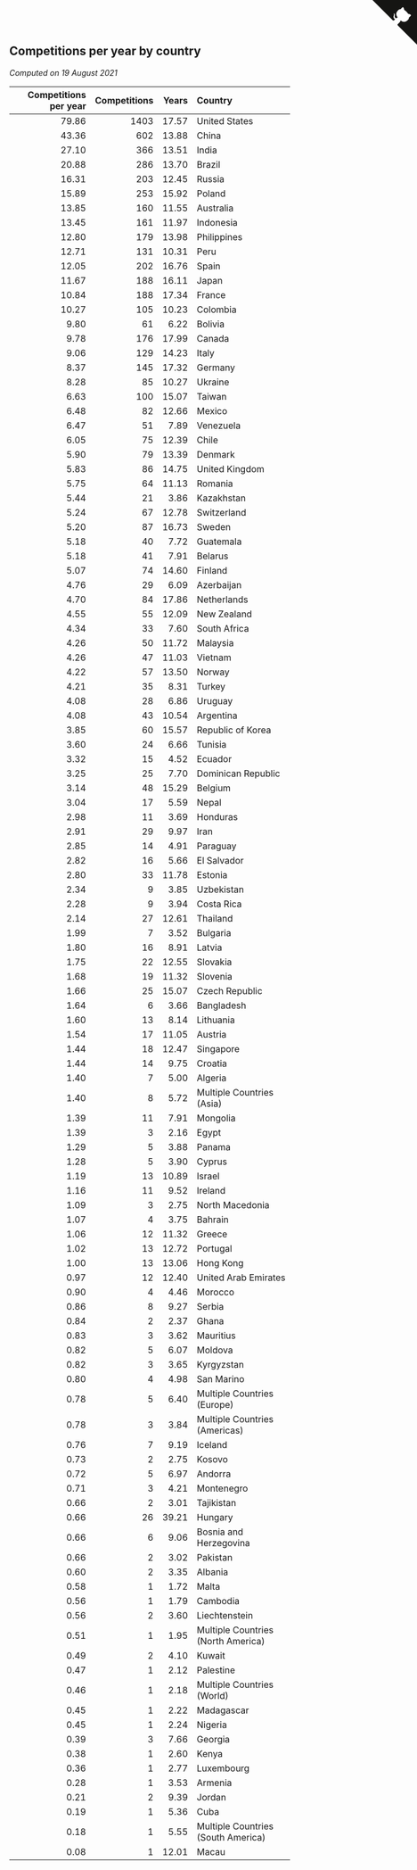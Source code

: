 ## Competitions per year by country

*Computed on 19 August 2021*

| Competitions per year | Competitions | Years | Country |
| ---: | ---: | ---: | :--- |
| 79.86 | 1403 | 17.57 | United States |
| 43.36 | 602 | 13.88 | China |
| 27.10 | 366 | 13.51 | India |
| 20.88 | 286 | 13.70 | Brazil |
| 16.31 | 203 | 12.45 | Russia |
| 15.89 | 253 | 15.92 | Poland |
| 13.85 | 160 | 11.55 | Australia |
| 13.45 | 161 | 11.97 | Indonesia |
| 12.80 | 179 | 13.98 | Philippines |
| 12.71 | 131 | 10.31 | Peru |
| 12.05 | 202 | 16.76 | Spain |
| 11.67 | 188 | 16.11 | Japan |
| 10.84 | 188 | 17.34 | France |
| 10.27 | 105 | 10.23 | Colombia |
| 9.80 | 61 | 6.22 | Bolivia |
| 9.78 | 176 | 17.99 | Canada |
| 9.06 | 129 | 14.23 | Italy |
| 8.37 | 145 | 17.32 | Germany |
| 8.28 | 85 | 10.27 | Ukraine |
| 6.63 | 100 | 15.07 | Taiwan |
| 6.48 | 82 | 12.66 | Mexico |
| 6.47 | 51 | 7.89 | Venezuela |
| 6.05 | 75 | 12.39 | Chile |
| 5.90 | 79 | 13.39 | Denmark |
| 5.83 | 86 | 14.75 | United Kingdom |
| 5.75 | 64 | 11.13 | Romania |
| 5.44 | 21 | 3.86 | Kazakhstan |
| 5.24 | 67 | 12.78 | Switzerland |
| 5.20 | 87 | 16.73 | Sweden |
| 5.18 | 40 | 7.72 | Guatemala |
| 5.18 | 41 | 7.91 | Belarus |
| 5.07 | 74 | 14.60 | Finland |
| 4.76 | 29 | 6.09 | Azerbaijan |
| 4.70 | 84 | 17.86 | Netherlands |
| 4.55 | 55 | 12.09 | New Zealand |
| 4.34 | 33 | 7.60 | South Africa |
| 4.26 | 50 | 11.72 | Malaysia |
| 4.26 | 47 | 11.03 | Vietnam |
| 4.22 | 57 | 13.50 | Norway |
| 4.21 | 35 | 8.31 | Turkey |
| 4.08 | 28 | 6.86 | Uruguay |
| 4.08 | 43 | 10.54 | Argentina |
| 3.85 | 60 | 15.57 | Republic of Korea |
| 3.60 | 24 | 6.66 | Tunisia |
| 3.32 | 15 | 4.52 | Ecuador |
| 3.25 | 25 | 7.70 | Dominican Republic |
| 3.14 | 48 | 15.29 | Belgium |
| 3.04 | 17 | 5.59 | Nepal |
| 2.98 | 11 | 3.69 | Honduras |
| 2.91 | 29 | 9.97 | Iran |
| 2.85 | 14 | 4.91 | Paraguay |
| 2.82 | 16 | 5.66 | El Salvador |
| 2.80 | 33 | 11.78 | Estonia |
| 2.34 | 9 | 3.85 | Uzbekistan |
| 2.28 | 9 | 3.94 | Costa Rica |
| 2.14 | 27 | 12.61 | Thailand |
| 1.99 | 7 | 3.52 | Bulgaria |
| 1.80 | 16 | 8.91 | Latvia |
| 1.75 | 22 | 12.55 | Slovakia |
| 1.68 | 19 | 11.32 | Slovenia |
| 1.66 | 25 | 15.07 | Czech Republic |
| 1.64 | 6 | 3.66 | Bangladesh |
| 1.60 | 13 | 8.14 | Lithuania |
| 1.54 | 17 | 11.05 | Austria |
| 1.44 | 18 | 12.47 | Singapore |
| 1.44 | 14 | 9.75 | Croatia |
| 1.40 | 7 | 5.00 | Algeria |
| 1.40 | 8 | 5.72 | Multiple Countries (Asia) |
| 1.39 | 11 | 7.91 | Mongolia |
| 1.39 | 3 | 2.16 | Egypt |
| 1.29 | 5 | 3.88 | Panama |
| 1.28 | 5 | 3.90 | Cyprus |
| 1.19 | 13 | 10.89 | Israel |
| 1.16 | 11 | 9.52 | Ireland |
| 1.09 | 3 | 2.75 | North Macedonia |
| 1.07 | 4 | 3.75 | Bahrain |
| 1.06 | 12 | 11.32 | Greece |
| 1.02 | 13 | 12.72 | Portugal |
| 1.00 | 13 | 13.06 | Hong Kong |
| 0.97 | 12 | 12.40 | United Arab Emirates |
| 0.90 | 4 | 4.46 | Morocco |
| 0.86 | 8 | 9.27 | Serbia |
| 0.84 | 2 | 2.37 | Ghana |
| 0.83 | 3 | 3.62 | Mauritius |
| 0.82 | 5 | 6.07 | Moldova |
| 0.82 | 3 | 3.65 | Kyrgyzstan |
| 0.80 | 4 | 4.98 | San Marino |
| 0.78 | 5 | 6.40 | Multiple Countries (Europe) |
| 0.78 | 3 | 3.84 | Multiple Countries (Americas) |
| 0.76 | 7 | 9.19 | Iceland |
| 0.73 | 2 | 2.75 | Kosovo |
| 0.72 | 5 | 6.97 | Andorra |
| 0.71 | 3 | 4.21 | Montenegro |
| 0.66 | 2 | 3.01 | Tajikistan |
| 0.66 | 26 | 39.21 | Hungary |
| 0.66 | 6 | 9.06 | Bosnia and Herzegovina |
| 0.66 | 2 | 3.02 | Pakistan |
| 0.60 | 2 | 3.35 | Albania |
| 0.58 | 1 | 1.72 | Malta |
| 0.56 | 1 | 1.79 | Cambodia |
| 0.56 | 2 | 3.60 | Liechtenstein |
| 0.51 | 1 | 1.95 | Multiple Countries (North America) |
| 0.49 | 2 | 4.10 | Kuwait |
| 0.47 | 1 | 2.12 | Palestine |
| 0.46 | 1 | 2.18 | Multiple Countries (World) |
| 0.45 | 1 | 2.22 | Madagascar |
| 0.45 | 1 | 2.24 | Nigeria |
| 0.39 | 3 | 7.66 | Georgia |
| 0.38 | 1 | 2.60 | Kenya |
| 0.36 | 1 | 2.77 | Luxembourg |
| 0.28 | 1 | 3.53 | Armenia |
| 0.21 | 2 | 9.39 | Jordan |
| 0.19 | 1 | 5.36 | Cuba |
| 0.18 | 1 | 5.55 | Multiple Countries (South America) |
| 0.08 | 1 | 12.01 | Macau |


<a href="https://github.com/jonatanklosko/wca_statistics" class="github-corner" aria-label="View source on Github"><svg width="80" height="80" viewBox="0 0 250 250" style="fill:#151513; color:#fff; position: absolute; top: 0; border: 0; right: 0;" aria-hidden="true"><path d="M0,0 L115,115 L130,115 L142,142 L250,250 L250,0 Z"></path><path d="M128.3,109.0 C113.8,99.7 119.0,89.6 119.0,89.6 C122.0,82.7 120.5,78.6 120.5,78.6 C119.2,72.0 123.4,76.3 123.4,76.3 C127.3,80.9 125.5,87.3 125.5,87.3 C122.9,97.6 130.6,101.9 134.4,103.2" fill="currentColor" style="transform-origin: 130px 106px;" class="octo-arm"></path><path d="M115.0,115.0 C114.9,115.1 118.7,116.5 119.8,115.4 L133.7,101.6 C136.9,99.2 139.9,98.4 142.2,98.6 C133.8,88.0 127.5,74.4 143.8,58.0 C148.5,53.4 154.0,51.2 159.7,51.0 C160.3,49.4 163.2,43.6 171.4,40.1 C171.4,40.1 176.1,42.5 178.8,56.2 C183.1,58.6 187.2,61.8 190.9,65.4 C194.5,69.0 197.7,73.2 200.1,77.6 C213.8,80.2 216.3,84.9 216.3,84.9 C212.7,93.1 206.9,96.0 205.4,96.6 C205.1,102.4 203.0,107.8 198.3,112.5 C181.9,128.9 168.3,122.5 157.7,114.1 C157.9,116.9 156.7,120.9 152.7,124.9 L141.0,136.5 C139.8,137.7 141.6,141.9 141.8,141.8 Z" fill="currentColor" class="octo-body"></path></svg></a><style>.github-corner:hover .octo-arm{animation:octocat-wave 560ms ease-in-out}@keyframes octocat-wave{0%,100%{transform:rotate(0)}20%,60%{transform:rotate(-25deg)}40%,80%{transform:rotate(10deg)}}@media (max-width:500px){.github-corner:hover .octo-arm{animation:none}.github-corner .octo-arm{animation:octocat-wave 560ms ease-in-out}}</style>
